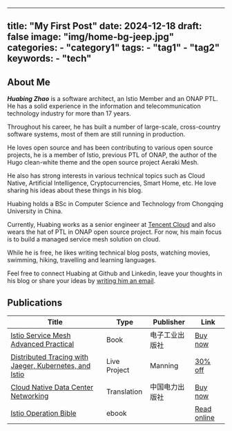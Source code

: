 



---
title: "My First Post"
date: 2024-12-18
draft: false
image: "img/home-bg-jeep.jpg"
categories:
    - "category1"
tags:
    - "tag1"
    - "tag2"
keywords:
    - "tech"
---

## About Me

**_Huabing Zhao_** is a software architect, an Istio Member and an ONAP PTL. He has a solid experience in the information and telecommunication technology industry for more than 17 years.

Throughout his career, he has built a number of large-scale, cross-country software systems, most of them are still running in production.

He loves open source and has been contributing to various open source projects, he is a member of Istio,  previous PTL of ONAP, the author of the Hugo clean-white theme and the open source project Aeraki Mesh.

He also has strong interests in various technical topics such as Cloud Native, Artificial Intelligence, Cryptocurrencies, Smart Home, etc. He love sharing his ideas about these things in his blog.

Huabing holds a BSc in Computer Science and Technology from Chongqing University in China.

Currently, Huabing works as a senior engineer at [Tencent Cloud](https://cloud.tencent.com/) and also wears the hat of PTL in ONAP open source project. For now, his main focus is to build a managed service mesh solution on cloud.

While he is free, he likes writing technical blog posts, watching movies, swimming, hiking, travelling and learning languages.

Feel free to connect Huabing at Github and Linkedin, leave your thoughts in his blog or share your ideas by [writing him an email](mailto:zhaohuabing@zhaohuabing.com).

## Publications

| Title                                                                                                                                                    | Type         | Publisher      | Link                                                                      |
| -------------------------------------------------------------------------------------------------------------------------------------------------------- | ------------ | -------------- | ------------------------------------------------------------------------- |
| [Istio Service Mesh Advanced Practical](https://www.zhaohuabing.com/post/2021-08-26-istio-handbook/)                                                        | Book         | 电子工业出版社 | [Buy now](https://item.jd.com/13200745.html)                                 |
| [Distributed Tracing with Jaeger, Kubernetes, and Istio](https://www.zhaohuabing.com/post/2021-09-08-distributed-tracing-with-jaeger-kubernetes-and-istio/) | Live Project | Manning        | [30% off](https://www.manning.com/liveprojectseries/distributed-tracing-ser) |
| [Cloud Native Data Center Networking](https://zhaohuabing.com/post/2021-08-27-cloud-native-data-center)                                                     | Translation  | 中国电力出版社 | [Buy now](https://item.jd.com/12929975.html)                                 |
| [Istio Operation Bible](http://localhost:1313/post/2021-10-08-istio-operation-bible/)                                                                       | ebook        |                | [Read online](https://istio-operation-bible.aeraki.net/)                     |
